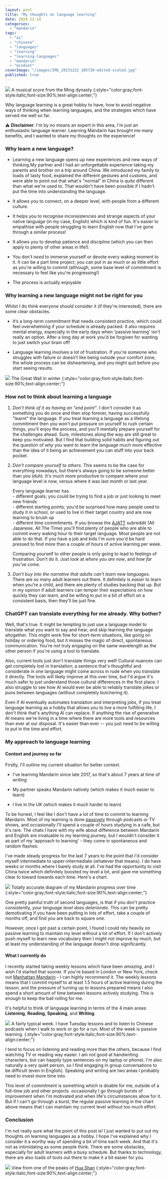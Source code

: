 ```yaml
---
layout: post
title: "My thoughts on language learning"
date: 2024-12-14
categories: 
  - "mandarin"
tags: 
  - "ai"
  - "chinese"
  - "languages"
  - "learning"
  - "learning-languages"
  - "mandarin"
  - "mindset"
coverImage: "/images/IMG_20231222_105730-edited-scaled.jpg"
published: true
---
```


![](/images/IMG_20231222_105730-edited-scaled.jpg)
A musical score from the Ming dynasty
{:style="color:gray;font-style:italic;font-size:90%;text-align:center;"}


Why language learning is a great hobby to have, how to avoid negative ways of thinking when learning languages, and the strategies which have served me well so far.

⚠️ **Disclaimer**: I'm by no means an expert in this area, I'm just an enthusiastic language learner. Learning Mandarin has brought me many benefits, and I wanted to share my thoughts on the experience!

### Why learn a new language?

- Learning a new language opens up new experiences and new ways of thinking.My partner and I had an unforgettable experience taking my parents and brother on a trip around China. We introduced my family to loads of tasty food, explained the different gestures and customs, and were able to point out that what's "normal" in China is quite different than what we're used to. That wouldn't have been possible if I hadn't put the time into understanding the language.

- It allows you to connect, on a deeper level, with people from a different culture.

- It helps you to recognise inconsistencies and strange aspects of your native language (in my case, English) which is kind of fun. It's easier to empathise with people struggling to learn English now that I've gone through a similar process!

- It allows you to develop patience and discipline (which you can then apply to plenty of other areas in life!).

- You don't _need_ to immerse yourself or devote every waking moment to it. It can be a part time project; you can put in as much or as little effort as you're willing to commit (although, some base level of commitment is necessary to feel like you're progressing!)

- The process is actually enjoyable

### Why learning a new language might not be right for you

Whilst I do think everyone should consider it (if they're interested), there are some clear obstacles.

- It’s a long-term commitment that needs consistent practice, which could feel overwhelming if your schedule is already packed. It also requires mental energy, especially in the early days when 'passive learning' isn't really an option. After a long day at work you'd be forgiven for wanting to just switch your brain off!

- Language learning involves a lot of frustration. If you're someone who struggles with failure or doesn't like being outside your comfort zone, the whole process can be disheartening, and you might quit before you start seeing results.

![](/images/IMG_20231224_105418-edited-scaled.jpg)
The Great Wall in winter
{:style="color:gray;font-style:italic;font-size:90%;text-align:center;"}

### How not to think about learning a language

1. _Don't think of it as having an "end point"_. I don't consider it as something you do once and then stop forever, having successfully "learnt" the language. If you treat learning a language as a lifelong commitment then you won't put pressure on yourself to rush certain things, you'll enjoy the process, and you'll mentally prepare yourself for the challenges ahead. Sure, milestones along the way are still great to keep you motivated. But I find that building solid habits and figuring out the question of _why_ you want to learn the language much more effective than the idea of it being an achievement you can stuff into your back pocket.  
    

3. _Don't compare yourself to others._ This seems to be the case for everything nowadays, but there's always going to be someone better than you (duh). It's much more productive to compare where your language level is now, versus where it was last month or last year.  
      
    Every language learner has  
    \- different goals; you could be trying to find a job or just looking to meet new friends  
    \- different starting points; you'd be surprised how many people used to study it in school, or used to live in their target country and are now learning to brush up  
    \- different time commitments. If you browse the [AJATT](https://www.reddit.com/r/ajatt/) subreddit (All Japanese, All The Time) you'll find plenty of people who are able to commit every waking hour to their target language. Most people are not able to do that. If you have a job and kids I'm sure you'd be hard pressed to find more than a couple of hours of active learning per week.  
      
    Comparing yourself to other people is only going to lead to feelings of frustration. Don't do it. Just look at _where you are now_, and _how far you've come_.  
    

5. _Don't buy into the narrative that adults can't learn new languages_. There are so many adult learners out there. It definitely is _easier_ to learn when you're a child, and there are plenty of studies backing that up. But in my opinion if adult learners can temper their expectations on how quickly they can learn, and be willing to put in a bit of effort on a consistent basis, then they'll be just fine.

### ChatGPT can translate everything for me already. Why bother?

Well, that's true. It might be tempting to just use a language model to translate what you want to say and hear, and skip learning the language altogether. This might work fine for short-term situations, like going on holiday or ordering food, but it misses the magic of direct, spontaneous communication. You’re not truly engaging on the same wavelength as the other person if you're using a tool to translate.

Also, current tools just don't translate things very well! Cultural nuances can get completely lost in translation; a sentence that's thoughtful and considerate in one language might come across in rude when you translate it directly. The tools will likely improve at this over time, but I'd argue it's much safer to just understand those cultural differences in the first place. I also struggle to see how AI would ever be able to reliably translate jokes or puns between languages (without completely butchering it).

Even if AI eventually automates translation and interpreting jobs, if you treat language learning as a hobby that allows you to live a more fulfilling life, I don't think that's anything AI can replace. If anything the rise of generative AI means we're living in a time where there are more tools and resources than ever at our disposal. It's easier than ever -- you just need to be willing to put in the time and effort.

### My approach to language learning

#### Context and journey so far

Firstly, I'll outline my current situation for better context.

- I've learning Mandarin since late 2017, so that's about 7 years at time of writing

- My partner speaks Mandarin natively (which makes it much easier to learn)

- I live in the UK (which makes it much harder to learn)

To be honest, I feel like I don't have a lot of time to commit to learning Mandarin. Most of my learning is done [passively](https://en.wikipedia.org/wiki/Passive_learning#Passive_vs._Active_learning) through podcasts or TV shows, and occasionally I'll spend a couple of hours studying in a cafe, but it's rare. The chats I have with my wife about difference between Mandarin and English are invaluable to my learning journey, but I wouldn't consider it as part of my 'approach to learning' - they come in spontaneous and random flashes.

I've made steady progress for the last 7 years to the point that I'd consider myself intermediate to upper-intermediate (whatever that means). I do have weeks or months where I barely study at all. I've had the opportunity to visit China twice which definitely boosted my level a lot, and gave me something clear to toward towards each time. Here's a chart.


![](/images/image-2-1024x537.png)
Totally accurate diagram of my Mandarin progress over time
{:style="color:gray;font-style:italic;font-size:90%;text-align:center;"}


One pretty painful truth of second languages, is that if you don't practice consistently, _your language level does deteriorate_. This can be pretty demotivating if you have been putting in lots of effort, take a couple of months off, and find you are back to square one.

However, once I got past a certain point, I found I could rely heavily on passive learning to maintain my level without a lot of effort. If I don't actively push myself to learn new vocabulary then I might not improve by much, but at least my understanding of the language doesn't drop significantly.

#### What I currently do

I recently started taking weekly lessons which have been _amazing_, and I wish I'd started that sooner. If you're based in London or New York, check out [Manhattan Mandarin](https://www.manhattanmandarin.co.uk/hskchineseclasses?gad_source=1&gclid=CjwKCAiA9vS6BhA9EiwAJpnXw82IGGWfYBAa4YyFBv9-NFagAb1IW1H2rg-MBYuAdL0YAXUciDcqfRoCY8wQAvD_BwE) - I can highly recommend it. The weekly lessons means that I commit myself to at least 1.5 hours of active learning during the lesson, and the pressure of turning up to lessons prepared means I also spend a short amount of time between lessons actively studying. This is enough to keep the ball rolling for me.

It's helpful to think of language learning in terms of the 4 main areas: **Listening**, **Reading**, **Speaking**, and **Writing**.


![](/images/image-5-1024x541.png)
A fairly typical week. I have Tuesday lessons and to listen to Chinese podcasts when I walk to work or go for a run. Most of the week is passive learning.
{:style="color:gray;font-style:italic;font-size:90%;text-align:center;"}


I tend to focus on listening and reading more than the others, because I find watching TV or reading way easier. I am not good at handwriting characters, but can happily type sentences on my laptop or phone). I'm also naturally a very quiet person, so I find engaging in group conversations to be difficult (even in English). Speaking and writing are two areas I probably need to invest more time into.

This level of commitment is something which is doable for me, outside of a full-time job and other projects. occasionally I go through bursts of improvement when I'm motivated and when life's circumstances allow for it. But if I can't go through a burst, the regular passive learning in the chart above means that I can maintain my current level without too much effort.

### Conclusion

I'm not really sure what the point of this post is! I just wanted to put out my thoughts on learning languages as a hobby. I hope I've explained why I consider it a worthy way of spending a bit of time each week. And that it's not as intimidating as some people think. There are some obstacles, especially for adult learners with a busy schedule. But thanks to technology, there are also loads of tools out there to make it a bit easier for you.


![](/images/hua-shan-scaled.jpg)
View from one of the peaks of [Hua Shan](https://en.wikipedia.org/wiki/Mount_Hua)
{:style="color:gray;font-style:italic;font-size:90%;text-align:center;"}
